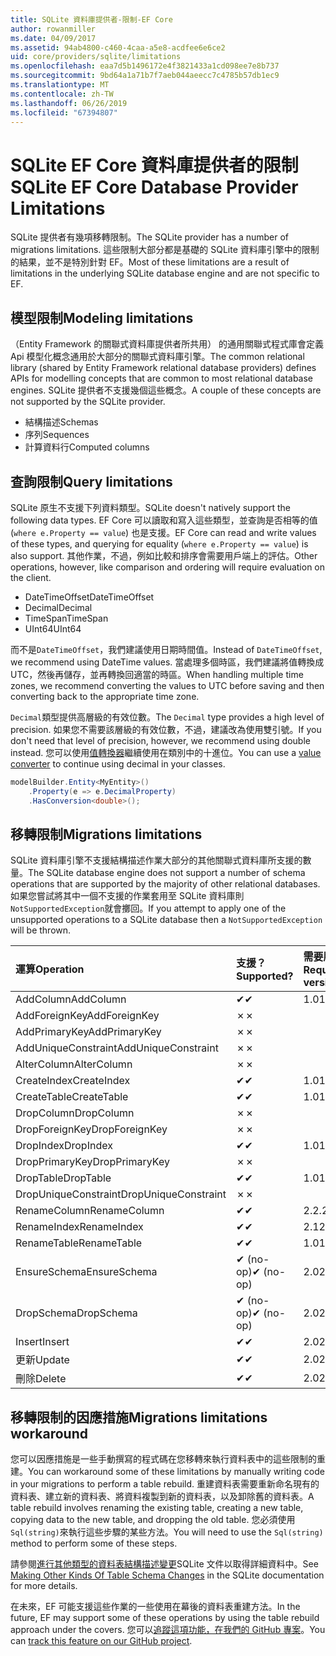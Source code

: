 ```yaml
---
title: SQLite 資料庫提供者-限制-EF Core
author: rowanmiller
ms.date: 04/09/2017
ms.assetid: 94ab4800-c460-4caa-a5e8-acdfee6e6ce2
uid: core/providers/sqlite/limitations
ms.openlocfilehash: eaa7d5b1496172e4f3821433a1cd098ee7e8b737
ms.sourcegitcommit: 9bd64a1a71b7f7aeb044aeecc7c4785b57db1ec9
ms.translationtype: MT
ms.contentlocale: zh-TW
ms.lasthandoff: 06/26/2019
ms.locfileid: "67394807"
---
```

# <a name="sqlite-ef-core-database-provider-limitations"></a><span data-ttu-id="af84e-102">SQLite EF Core 資料庫提供者的限制</span><span class="sxs-lookup"><span data-stu-id="af84e-102">SQLite EF Core Database Provider Limitations</span></span>

<span data-ttu-id="af84e-103">SQLite 提供者有幾項移轉限制。</span><span class="sxs-lookup"><span data-stu-id="af84e-103">The SQLite provider has a number of migrations limitations.</span></span> <span data-ttu-id="af84e-104">這些限制大部分都是基礎的 SQLite 資料庫引擎中的限制的結果，並不是特別針對 EF。</span><span class="sxs-lookup"><span data-stu-id="af84e-104">Most of these limitations are a result of limitations in the underlying SQLite database engine and are not specific to EF.</span></span>

## <a name="modeling-limitations"></a><span data-ttu-id="af84e-105">模型限制</span><span class="sxs-lookup"><span data-stu-id="af84e-105">Modeling limitations</span></span>

<span data-ttu-id="af84e-106">（Entity Framework 的關聯式資料庫提供者所共用） 的通用關聯式程式庫會定義 Api 模型化概念通用於大部分的關聯式資料庫引擎。</span><span class="sxs-lookup"><span data-stu-id="af84e-106">The common relational library (shared by Entity Framework relational database providers) defines APIs for modelling concepts that are common to most relational database engines.</span></span> <span data-ttu-id="af84e-107">SQLite 提供者不支援幾個這些概念。</span><span class="sxs-lookup"><span data-stu-id="af84e-107">A couple of these concepts are not supported by the SQLite provider.</span></span>

* <span data-ttu-id="af84e-108">結構描述</span><span class="sxs-lookup"><span data-stu-id="af84e-108">Schemas</span></span>
* <span data-ttu-id="af84e-109">序列</span><span class="sxs-lookup"><span data-stu-id="af84e-109">Sequences</span></span>
* <span data-ttu-id="af84e-110">計算資料行</span><span class="sxs-lookup"><span data-stu-id="af84e-110">Computed columns</span></span>

## <a name="query-limitations"></a><span data-ttu-id="af84e-111">查詢限制</span><span class="sxs-lookup"><span data-stu-id="af84e-111">Query limitations</span></span>

<span data-ttu-id="af84e-112">SQLite 原生不支援下列資料類型。</span><span class="sxs-lookup"><span data-stu-id="af84e-112">SQLite doesn't natively support the following data types.</span></span> <span data-ttu-id="af84e-113">EF Core 可以讀取和寫入這些類型，並查詢是否相等的值 (`where e.Property == value`) 也是支援。</span><span class="sxs-lookup"><span data-stu-id="af84e-113">EF Core can read and write values of these types, and querying for equality (`where e.Property == value`) is also support.</span></span> <span data-ttu-id="af84e-114">其他作業，不過，例如比較和排序會需要用戶端上的評估。</span><span class="sxs-lookup"><span data-stu-id="af84e-114">Other operations, however, like comparison and ordering will require evaluation on the client.</span></span>

* <span data-ttu-id="af84e-115">DateTimeOffset</span><span class="sxs-lookup"><span data-stu-id="af84e-115">DateTimeOffset</span></span>
* <span data-ttu-id="af84e-116">Decimal</span><span class="sxs-lookup"><span data-stu-id="af84e-116">Decimal</span></span>
* <span data-ttu-id="af84e-117">TimeSpan</span><span class="sxs-lookup"><span data-stu-id="af84e-117">TimeSpan</span></span>
* <span data-ttu-id="af84e-118">UInt64</span><span class="sxs-lookup"><span data-stu-id="af84e-118">UInt64</span></span>

<span data-ttu-id="af84e-119">而不是`DateTimeOffset`，我們建議使用日期時間值。</span><span class="sxs-lookup"><span data-stu-id="af84e-119">Instead of `DateTimeOffset`, we recommend using DateTime values.</span></span> <span data-ttu-id="af84e-120">當處理多個時區，我們建議將值轉換成 UTC，然後再儲存，並再轉換回適當的時區。</span><span class="sxs-lookup"><span data-stu-id="af84e-120">When handling multiple time zones, we recommend converting the values to UTC before saving and then converting back to the appropriate time zone.</span></span>

<span data-ttu-id="af84e-121">`Decimal`類型提供高層級的有效位數。</span><span class="sxs-lookup"><span data-stu-id="af84e-121">The `Decimal` type provides a high level of precision.</span></span> <span data-ttu-id="af84e-122">如果您不需要該層級的有效位數，不過，建議改為使用雙引號。</span><span class="sxs-lookup"><span data-stu-id="af84e-122">If you don't need that level of precision, however, we recommend using double instead.</span></span> <span data-ttu-id="af84e-123">您可以使用[值轉換器](../../modeling/value-conversions.md)繼續使用在類別中的十進位。</span><span class="sxs-lookup"><span data-stu-id="af84e-123">You can use a [value converter](../../modeling/value-conversions.md) to continue using decimal in your classes.</span></span>

``` csharp
modelBuilder.Entity<MyEntity>()
    .Property(e => e.DecimalProperty)
    .HasConversion<double>();
```

## <a name="migrations-limitations"></a><span data-ttu-id="af84e-124">移轉限制</span><span class="sxs-lookup"><span data-stu-id="af84e-124">Migrations limitations</span></span>

<span data-ttu-id="af84e-125">SQLite 資料庫引擎不支援結構描述作業大部分的其他關聯式資料庫所支援的數量。</span><span class="sxs-lookup"><span data-stu-id="af84e-125">The SQLite database engine does not support a number of schema operations that are supported by the majority of other relational databases.</span></span> <span data-ttu-id="af84e-126">如果您嘗試將其中一個不支援的作業套用至 SQLite 資料庫則`NotSupportedException`就會擲回。</span><span class="sxs-lookup"><span data-stu-id="af84e-126">If you attempt to apply one of the unsupported operations to a SQLite database then a `NotSupportedException` will be thrown.</span></span>

| <span data-ttu-id="af84e-127">運算</span><span class="sxs-lookup"><span data-stu-id="af84e-127">Operation</span></span>            | <span data-ttu-id="af84e-128">支援？</span><span class="sxs-lookup"><span data-stu-id="af84e-128">Supported?</span></span> | <span data-ttu-id="af84e-129">需要版本</span><span class="sxs-lookup"><span data-stu-id="af84e-129">Requires version</span></span> |
|:---------------------|:-----------|:-----------------|
| <span data-ttu-id="af84e-130">AddColumn</span><span class="sxs-lookup"><span data-stu-id="af84e-130">AddColumn</span></span>            | <span data-ttu-id="af84e-131">✔</span><span class="sxs-lookup"><span data-stu-id="af84e-131">✔</span></span>          | <span data-ttu-id="af84e-132">1.0</span><span class="sxs-lookup"><span data-stu-id="af84e-132">1.0</span></span>              |
| <span data-ttu-id="af84e-133">AddForeignKey</span><span class="sxs-lookup"><span data-stu-id="af84e-133">AddForeignKey</span></span>        | <span data-ttu-id="af84e-134">✗</span><span class="sxs-lookup"><span data-stu-id="af84e-134">✗</span></span>          |                  |
| <span data-ttu-id="af84e-135">AddPrimaryKey</span><span class="sxs-lookup"><span data-stu-id="af84e-135">AddPrimaryKey</span></span>        | <span data-ttu-id="af84e-136">✗</span><span class="sxs-lookup"><span data-stu-id="af84e-136">✗</span></span>          |                  |
| <span data-ttu-id="af84e-137">AddUniqueConstraint</span><span class="sxs-lookup"><span data-stu-id="af84e-137">AddUniqueConstraint</span></span>  | <span data-ttu-id="af84e-138">✗</span><span class="sxs-lookup"><span data-stu-id="af84e-138">✗</span></span>          |                  |
| <span data-ttu-id="af84e-139">AlterColumn</span><span class="sxs-lookup"><span data-stu-id="af84e-139">AlterColumn</span></span>          | <span data-ttu-id="af84e-140">✗</span><span class="sxs-lookup"><span data-stu-id="af84e-140">✗</span></span>          |                  |
| <span data-ttu-id="af84e-141">CreateIndex</span><span class="sxs-lookup"><span data-stu-id="af84e-141">CreateIndex</span></span>          | <span data-ttu-id="af84e-142">✔</span><span class="sxs-lookup"><span data-stu-id="af84e-142">✔</span></span>          | <span data-ttu-id="af84e-143">1.0</span><span class="sxs-lookup"><span data-stu-id="af84e-143">1.0</span></span>              |
| <span data-ttu-id="af84e-144">CreateTable</span><span class="sxs-lookup"><span data-stu-id="af84e-144">CreateTable</span></span>          | <span data-ttu-id="af84e-145">✔</span><span class="sxs-lookup"><span data-stu-id="af84e-145">✔</span></span>          | <span data-ttu-id="af84e-146">1.0</span><span class="sxs-lookup"><span data-stu-id="af84e-146">1.0</span></span>              |
| <span data-ttu-id="af84e-147">DropColumn</span><span class="sxs-lookup"><span data-stu-id="af84e-147">DropColumn</span></span>           | <span data-ttu-id="af84e-148">✗</span><span class="sxs-lookup"><span data-stu-id="af84e-148">✗</span></span>          |                  |
| <span data-ttu-id="af84e-149">DropForeignKey</span><span class="sxs-lookup"><span data-stu-id="af84e-149">DropForeignKey</span></span>       | <span data-ttu-id="af84e-150">✗</span><span class="sxs-lookup"><span data-stu-id="af84e-150">✗</span></span>          |                  |
| <span data-ttu-id="af84e-151">DropIndex</span><span class="sxs-lookup"><span data-stu-id="af84e-151">DropIndex</span></span>            | <span data-ttu-id="af84e-152">✔</span><span class="sxs-lookup"><span data-stu-id="af84e-152">✔</span></span>          | <span data-ttu-id="af84e-153">1.0</span><span class="sxs-lookup"><span data-stu-id="af84e-153">1.0</span></span>              |
| <span data-ttu-id="af84e-154">DropPrimaryKey</span><span class="sxs-lookup"><span data-stu-id="af84e-154">DropPrimaryKey</span></span>       | <span data-ttu-id="af84e-155">✗</span><span class="sxs-lookup"><span data-stu-id="af84e-155">✗</span></span>          |                  |
| <span data-ttu-id="af84e-156">DropTable</span><span class="sxs-lookup"><span data-stu-id="af84e-156">DropTable</span></span>            | <span data-ttu-id="af84e-157">✔</span><span class="sxs-lookup"><span data-stu-id="af84e-157">✔</span></span>          | <span data-ttu-id="af84e-158">1.0</span><span class="sxs-lookup"><span data-stu-id="af84e-158">1.0</span></span>              |
| <span data-ttu-id="af84e-159">DropUniqueConstraint</span><span class="sxs-lookup"><span data-stu-id="af84e-159">DropUniqueConstraint</span></span> | <span data-ttu-id="af84e-160">✗</span><span class="sxs-lookup"><span data-stu-id="af84e-160">✗</span></span>          |                  |
| <span data-ttu-id="af84e-161">RenameColumn</span><span class="sxs-lookup"><span data-stu-id="af84e-161">RenameColumn</span></span>         | <span data-ttu-id="af84e-162">✔</span><span class="sxs-lookup"><span data-stu-id="af84e-162">✔</span></span>          | <span data-ttu-id="af84e-163">2.2.2</span><span class="sxs-lookup"><span data-stu-id="af84e-163">2.2.2</span></span>            |
| <span data-ttu-id="af84e-164">RenameIndex</span><span class="sxs-lookup"><span data-stu-id="af84e-164">RenameIndex</span></span>          | <span data-ttu-id="af84e-165">✔</span><span class="sxs-lookup"><span data-stu-id="af84e-165">✔</span></span>          | <span data-ttu-id="af84e-166">2.1</span><span class="sxs-lookup"><span data-stu-id="af84e-166">2.1</span></span>              |
| <span data-ttu-id="af84e-167">RenameTable</span><span class="sxs-lookup"><span data-stu-id="af84e-167">RenameTable</span></span>          | <span data-ttu-id="af84e-168">✔</span><span class="sxs-lookup"><span data-stu-id="af84e-168">✔</span></span>          | <span data-ttu-id="af84e-169">1.0</span><span class="sxs-lookup"><span data-stu-id="af84e-169">1.0</span></span>              |
| <span data-ttu-id="af84e-170">EnsureSchema</span><span class="sxs-lookup"><span data-stu-id="af84e-170">EnsureSchema</span></span>         | <span data-ttu-id="af84e-171">✔ (no-op)</span><span class="sxs-lookup"><span data-stu-id="af84e-171">✔ (no-op)</span></span>  | <span data-ttu-id="af84e-172">2.0</span><span class="sxs-lookup"><span data-stu-id="af84e-172">2.0</span></span>              |
| <span data-ttu-id="af84e-173">DropSchema</span><span class="sxs-lookup"><span data-stu-id="af84e-173">DropSchema</span></span>           | <span data-ttu-id="af84e-174">✔ (no-op)</span><span class="sxs-lookup"><span data-stu-id="af84e-174">✔ (no-op)</span></span>  | <span data-ttu-id="af84e-175">2.0</span><span class="sxs-lookup"><span data-stu-id="af84e-175">2.0</span></span>              |
| <span data-ttu-id="af84e-176">Insert</span><span class="sxs-lookup"><span data-stu-id="af84e-176">Insert</span></span>               | <span data-ttu-id="af84e-177">✔</span><span class="sxs-lookup"><span data-stu-id="af84e-177">✔</span></span>          | <span data-ttu-id="af84e-178">2.0</span><span class="sxs-lookup"><span data-stu-id="af84e-178">2.0</span></span>              |
| <span data-ttu-id="af84e-179">更新</span><span class="sxs-lookup"><span data-stu-id="af84e-179">Update</span></span>               | <span data-ttu-id="af84e-180">✔</span><span class="sxs-lookup"><span data-stu-id="af84e-180">✔</span></span>          | <span data-ttu-id="af84e-181">2.0</span><span class="sxs-lookup"><span data-stu-id="af84e-181">2.0</span></span>              |
| <span data-ttu-id="af84e-182">刪除</span><span class="sxs-lookup"><span data-stu-id="af84e-182">Delete</span></span>               | <span data-ttu-id="af84e-183">✔</span><span class="sxs-lookup"><span data-stu-id="af84e-183">✔</span></span>          | <span data-ttu-id="af84e-184">2.0</span><span class="sxs-lookup"><span data-stu-id="af84e-184">2.0</span></span>              |

## <a name="migrations-limitations-workaround"></a><span data-ttu-id="af84e-185">移轉限制的因應措施</span><span class="sxs-lookup"><span data-stu-id="af84e-185">Migrations limitations workaround</span></span>

<span data-ttu-id="af84e-186">您可以因應措施是一些手動撰寫的程式碼在您移轉來執行資料表中的這些限制的重建。</span><span class="sxs-lookup"><span data-stu-id="af84e-186">You can workaround some of these limitations by manually writing code in your migrations to perform a table rebuild.</span></span> <span data-ttu-id="af84e-187">重建資料表需要重新命名現有的資料表、建立新的資料表、將資料複製到新的資料表，以及卸除舊的資料表。</span><span class="sxs-lookup"><span data-stu-id="af84e-187">A table rebuild involves renaming the existing table, creating a new table, copying data to the new table, and dropping the old table.</span></span> <span data-ttu-id="af84e-188">您必須使用`Sql(string)`來執行這些步驟的某些方法。</span><span class="sxs-lookup"><span data-stu-id="af84e-188">You will need to use the `Sql(string)` method to perform some of these steps.</span></span>

<span data-ttu-id="af84e-189">請參閱[進行其他類型的資料表結構描述變更](http://sqlite.org/lang_altertable.html#otheralter)SQLite 文件以取得詳細資料中。</span><span class="sxs-lookup"><span data-stu-id="af84e-189">See [Making Other Kinds Of Table Schema Changes](http://sqlite.org/lang_altertable.html#otheralter) in the SQLite documentation for more details.</span></span>

<span data-ttu-id="af84e-190">在未來，EF 可能支援這些作業的一些使用在幕後的資料表重建方法。</span><span class="sxs-lookup"><span data-stu-id="af84e-190">In the future, EF may support some of these operations by using the table rebuild approach under the covers.</span></span> <span data-ttu-id="af84e-191">您可以[追蹤這項功能，在我們的 GitHub 專案](https://github.com/aspnet/EntityFrameworkCore/issues/329)。</span><span class="sxs-lookup"><span data-stu-id="af84e-191">You can [track this feature on our GitHub project](https://github.com/aspnet/EntityFrameworkCore/issues/329).</span></span>
